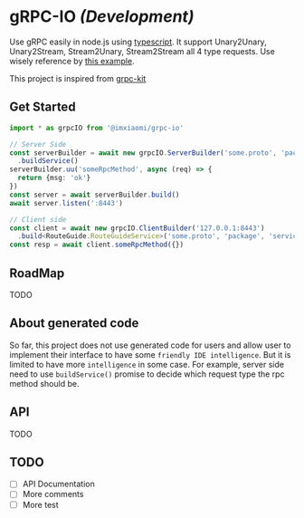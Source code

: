 gRPC-IO *(Development)*
====

Use gRPC easily in node.js using [typescript](https://www.typescriptlang.org/). It support Unary2Unary, Unary2Stream, Stream2Unary, Stream2Stream all 4 type requests. Use wisely reference by [this example](./example).

This project is inspired from [grpc-kit](https://github.com/YoshiyukiKato/grpc-kit)

## Get Started
```typescript
import * as grpcIO from '@imxiaomi/grpc-io'

// Server Side
const serverBuilder = await new grpcIO.ServerBuilder('some.proto', 'package', 'service')
  .buildService()
serverBuilder.uu('someRpcMethod', async (req) => {
  return {msg: 'ok'}
})
const server = await serverBuilder.build()
await server.listen(':8443')

// Client side
const client = await new grpcIO.ClientBuilder('127.0.0.1:8443')
  .build<RouteGuide.RouteGuideService>('some.proto', 'package', 'service')
const resp = await client.someRpcMethod({})

```

## RoadMap
TODO

## About generated code
So far, this project does not use generated code for users and allow user to implement their interface to have some `friendly IDE intelligence`. But it is limited to have more `intelligence` in some case. For example, server side need to use `buildService()` promise to decide which request type the rpc method should be.

## API
TODO

## TODO
- [ ] API Documentation
- [ ] More comments
- [ ] More test
